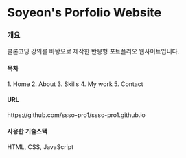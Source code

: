 # Soyeon's Porfolio Website

<h3>개요</h3>
클론코딩 강의를 바탕으로 제작한 반응형 포트폴리오 웹사이트입니다.

<h4>목차</h4>
1. Home
2. About
3. Skills
4. My work
5. Contact

<h4>URL</h4>
https://github.com/ssso-pro1/ssso-pro1.github.io

<h4>사용한 기술스택</h4>
HTML, CSS, JavaScript

